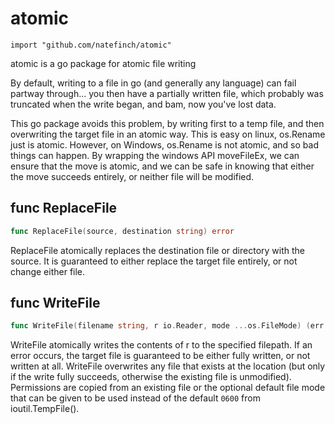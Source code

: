 # atomic
    import "github.com/natefinch/atomic"
atomic is a go package for atomic file writing

By default, writing to a file in go (and generally any language) can fail
partway through... you then have a partially written file, which probably was
truncated when the write began, and bam, now you've lost data.

This go package avoids this problem, by writing first to a temp file, and then
overwriting the target file in an atomic way.  This is easy on linux, os.Rename
just is atomic.  However, on Windows, os.Rename is not atomic, and so bad things
can happen.  By wrapping the windows API moveFileEx, we can ensure that the move
is atomic, and we can be safe in knowing that either the move succeeds entirely,
or neither file will be modified.


## func ReplaceFile
``` go
func ReplaceFile(source, destination string) error
```
ReplaceFile atomically replaces the destination file or directory with the
source.  It is guaranteed to either replace the target file entirely, or not
change either file.


## func WriteFile
``` go
func WriteFile(filename string, r io.Reader, mode ...os.FileMode) (err error)
```
WriteFile atomically writes the contents of r to the specified filepath.  If
an error occurs, the target file is guaranteed to be either fully written, or
not written at all.  WriteFile overwrites any file that exists at the
location (but only if the write fully succeeds, otherwise the existing file
is unmodified). Permissions are copied from an existing file or the optional
default file mode that can be given to be used instead of the default `0600`
from ioutil.TempFile().


